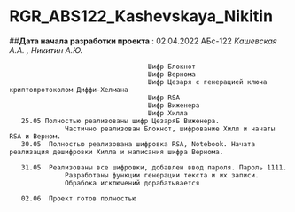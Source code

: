 # RGR_ABS122_Kashevskaya_Nikitin
##**Дата начала разработки проекта** : 02.04.2022
АБс-122 
*Кашевская А.А. ,  Никитин А.Ю.*


                                       Шифр Блокнот
                                       Шифр Вернома
                                       Шифр Цезаря с генерацией ключа криптопротоколом Диффи-Хелмана
                                       Шифр RSA
                                       Шифр Виженера
                                       Шифр Хилла
       25.05 Полностью реализованы шифр ЦезаряБ Виженера.
                  Частично реализован Блокнот, шифрование Хилл и начаты RSA и Верном.
       30.05  Полностью реализована шифровка RSA, Notebook. Начата реализация дешифровки Хилла и написания шифра Вернома.

       31.05  Реализованы все шифровки, добавлен ввод пароля. Пароль 1111.
                  Разработаны функции генерации текста и их записи.
                  Обрабока исключений дорабатывается

       02.06  Проект готов полностью 
